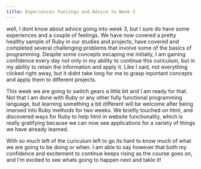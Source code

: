 ```yaml
---
title: Experiences Feelings and Advice to Week 3
---
```

well, I dont know about advice going into week 3, but I sure do have some experiences and a couple of feelings.  We have now covered a pretty healthy sample of Ruby in our studies and projects, have covered and completed several challenging problems that involve some of the basics of programming.  Despite some concepts escaping me initially, I am gaining confidence every day not only in my ability to continue this curiculum, but in my ability to retain the information and apply it.  Like I said, not everything clicked right away, but it didnt take long for me to grasp inportant concepts and apply them to different projects.  

This week we are going to switch gears a little bit and I am ready for that.  Not that I am done with Ruby or any other fully functional programming language, but learning something a bit different will be welcome after being imersed into Ruby methods for two weeks.  We briefly touched on html, and discovered ways for Ruby to help html in website functionality, which is really gratifying because we can now see applications for a variety of things we have already learned.  

With so much left of the curiculum left to go its hard to know much of what we are going to be doing or when.  I am able to say however that both my confidence and excitement to continue keeps rising as the course goes on, and I'm excited to see whats going to happen next and takle it!